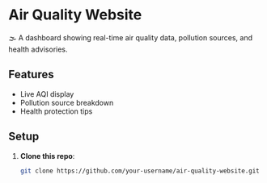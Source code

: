 # Air Quality Website

🌫️ A dashboard showing real-time air quality data, pollution sources, and health advisories.

## Features
- Live AQI display
- Pollution source breakdown
- Health protection tips

## Setup
1. **Clone this repo**:
   ```bash
   git clone https://github.com/your-username/air-quality-website.git
